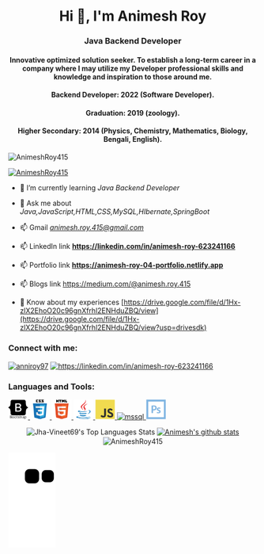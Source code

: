 <h1 align="center">Hi 👋, I'm Animesh Roy</h1>
<h3 align="center">Java Backend Developer</h3>
<h4 align="center">Innovative optimized solution seeker. To establish a long-term career in a company where I may utilize my Developer professional skills and knowledge and inspiration to those around me.</h4>
  
<h4 align="center">Backend Developer: 2022 (Software Developer).</h4>
<h4 align="center">Graduation: 2019 (zoology).</h4>
<h4 align="center">Higher Secondary: 2014 (Physics, Chemistry, Mathematics, Biology, Bengali, English).</h4>

<p align="left"> <img src="https://komarev.com/ghpvc/?username=AnimeshRoy415&label=Profile%20views&color=0e75b6&style=flat" alt="AnimeshRoy415" /> </p>

<p align="left"> <a href="https://github.com/ryo-ma/github-profile-trophy"><img src="https://github-profile-trophy.vercel.app/?username=AnimeshRoy415" alt="AnimeshRoy415" /></a> </p>

- 🌱 I’m currently learning *Java Backend Developer*

- 💬 Ask me about *Java,JavaScript,HTML,CSS,MySQL,HIbernate,SpringBoot*

- 📫 Gmail *animesh.roy.415@gmail.com*
- 📫 LinkedIn link **https://linkedin.com/in/animesh-roy-623241166**
- 📫 Portfolio link **https://animesh-roy-04-portfolio.netlify.app**
- 📫 Blogs link	https://medium.com/@animesh.roy.415

- 📄 Know about my experiences [https://drive.google.com/file/d/1Hx-zlX2EhoO20c96gnXfrhl2ENHduZBQ/view](https://drive.google.com/file/d/1Hx-zlX2EhoO20c96gnXfrhl2ENHduZBQ/view?usp=drivesdk)

<h3 align="left">Connect with me:</h3>
<p align="left">
<a href="https://twitter.com/@anniroy97" target="_blank"><img align="center" src="https://raw.githubusercontent.com/rahuldkjain/github-profile-readme-generator/master/src/images/icons/Social/twitter.svg" alt="anniroy97" height="30" width="40" /></a>
<a href="https://linkedin.com/in/animesh-roy-623241166" target="_blank"><img align="center" src="https://raw.githubusercontent.com/rahuldkjain/github-profile-readme-generator/master/src/images/icons/Social/linked-in-alt.svg" alt="https://linkedin.com/in/animesh-roy-623241166" height="30" width="40" /></a>

<h3 align="left">Languages and Tools:</h3>
<p align="left"> <a href="https://getbootstrap.com" target="_blank" rel="noreferrer"> <img src="https://raw.githubusercontent.com/devicons/devicon/master/icons/bootstrap/bootstrap-plain-wordmark.svg" alt="bootstrap" width="40" height="40"/> </a> <a href="https://www.w3schools.com/css/" target="_blank" rel="noreferrer"> <img src="https://raw.githubusercontent.com/devicons/devicon/master/icons/css3/css3-original-wordmark.svg" alt="css3" width="40" height="40"/> </a> <a href="https://www.w3.org/html/" target="_blank" rel="noreferrer"> <img src="https://raw.githubusercontent.com/devicons/devicon/master/icons/html5/html5-original-wordmark.svg" alt="html5" width="40" height="40"/> </a> <a href="https://www.java.com" target="_blank" rel="noreferrer"> <img src="https://raw.githubusercontent.com/devicons/devicon/master/icons/java/java-original.svg" alt="java" width="40" height="40"/> </a> <a href="https://developer.mozilla.org/en-US/docs/Web/JavaScript" target="_blank" rel="noreferrer"> <img src="https://raw.githubusercontent.com/devicons/devicon/master/icons/javascript/javascript-original.svg" alt="javascript" width="40" height="40"/> </a> <a href="https://www.microsoft.com/en-us/sql-server" target="_blank" rel="noreferrer"> <img src="https://www.svgrepo.com/show/303229/microsoft-sql-server-logo.svg" alt="mssql" width="40" height="40"/> </a> <a href="https://www.photoshop.com/en" target="_blank" rel="noreferrer"> <img src="https://raw.githubusercontent.com/devicons/devicon/master/icons/photoshop/photoshop-line.svg" alt="photoshop" width="40" height="40"/> </a> </p>

<p display="flex" align="center">
<img alt="Jha-Vineet69's Top Languages Stats"  src="https://github-readme-stats.vercel.app/api/top-langs/?username=AnimeshRoy415&hide=smalltalk&theme=algolia&layout=compact" width="400" />

<a href="https://github.com/AnimeshRoy415?tab=repositories">
    <img width="400" height="auto"  alt="Animesh's github stats" 
         src="https://github-readme-stats.vercel.app/api?username=AnimeshRoy415&show_icons=true&theme=algolia&count_private=true" />
  </a>

<img align="center" src="https://github-readme-streak-stats.herokuapp.com/?user=AnimeshRoy415&hide=smalltalk&theme=algolia&layout=compact" alt="AnimeshRoy415" />
</p>

![Snake animation](https://github.com/rafaballerini/rafaballerini/blob/output/github-contribution-grid-snake.svg) <br/>
